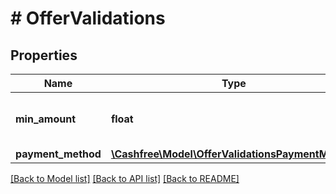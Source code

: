 # # OfferValidations

## Properties

Name | Type | Description | Notes
------------ | ------------- | ------------- | -------------
**min_amount** | **float** | Minimum Amount for Offer to be Applicable | [optional]
**payment_method** | [**\Cashfree\Model\OfferValidationsPaymentMethod**](OfferValidationsPaymentMethod.md) |  |

[[Back to Model list]](../../README.md#models) [[Back to API list]](../../README.md#endpoints) [[Back to README]](../../README.md)
